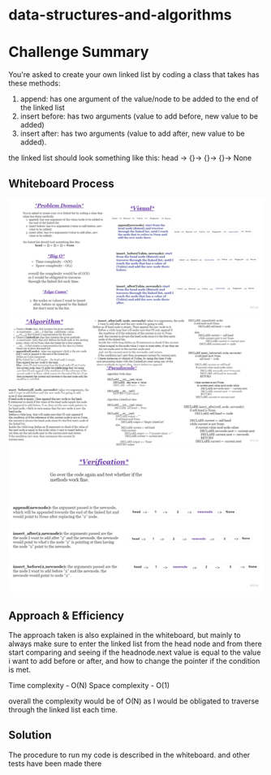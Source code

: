 # data-structures-and-algorithms

# Challenge Summary

You're asked to create your own linked list by coding a class that takes has these methods:
1. append: has one argument of the value/node to be added to the end of the linked list
2. insert before: has two arguments (value to add before, new value to be added)
3. insert after: has two arguments (value to add after, new value to be added).

the linked list should look something like this:
                  head -> {}-> {}-> {}-> None



## Whiteboard Process
![whiteboard1](/linked-list-insertions/assests/linked-list-insertion1.jpg)
![whiteboard2](/linked-list-insertions/assests/linked-list-insertion2.jpg)
![whiteboard3](/linked-list-insertions/assests/linked-list-insertion3.jpg)


## Approach & Efficiency
The approach taken is also explained in the whiteboard, but mainly to always make sure to enter the linked list from the head node and from there start comparing and seeing if the headnode.next value is equal to the value i want to add before or after, and how to change the pointer if the condition is met.


Time complexity - O(N)
Space complexity - O(1)

overall the complexity would be of O(N) as I would be obligated to traverse through the linked list each time.

## Solution
The procedure to run my code is described in the whiteboard.
and other tests have been made there

